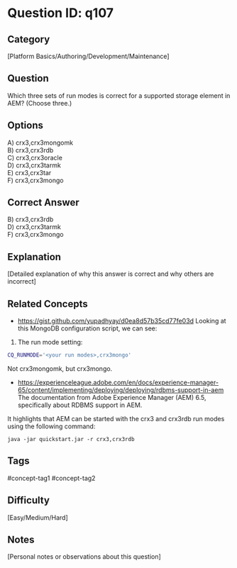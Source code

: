# Question ID: q107

## Category
[Platform Basics/Authoring/Development/Maintenance]

## Question
Which three sets of run modes is correct for a supported storage element in AEM? (Choose three.)

## Options
A) crx3,crx3mongomk  <br /> 
B) crx3,crx3rdb  <br /> 
C) crx3,crx3oracle  <br /> 
D) crx3,crx3tarmk  <br /> 
E) crx3,crx3tar <br /> 
F) crx3,crx3mongo <br /> 

## Correct Answer
B) crx3,crx3rdb  <br /> 
D) crx3,crx3tarmk  <br /> 
F) crx3,crx3mongo <br /> 

## Explanation
[Detailed explanation of why this answer is correct and why others are incorrect]

## Related Concepts
- https://gist.github.com/yupadhyay/d0ea8d57b35cd77fe03d 
Looking at this MongoDB configuration script, we can see:

1. The run mode setting:
```bash
CQ_RUNMODE='<your run modes>,crx3mongo'
```
Not crx3mongomk, but crx3mongo.
- https://experienceleague.adobe.com/en/docs/experience-manager-65/content/implementing/deploying/deploying/rdbms-support-in-aem
The documentation from Adobe Experience Manager (AEM) 6.5, specifically about RDBMS support in AEM.

It highlights that AEM can be started with the crx3 and crx3rdb run modes using the following command:

```
java -jar quickstart.jar -r crx3,crx3rdb
```


## Tags
#concept-tag1 #concept-tag2

## Difficulty
[Easy/Medium/Hard]

## Notes
[Personal notes or observations about this question]
